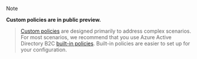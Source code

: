 > [!NOTE]
> **Custom policies are in public preview.**

> [Custom policies](..\articles\active-directory-b2c\active-directory-b2c-get-started-custom.md) are designed primarily to address complex scenarios. For most scenarios, we recommend that you use Azure Active Directory B2C [built-in policies](..\articles\active-directory-b2c\active-directory-b2c-reference-policies.md). Built-in policies are easier to set up for your configuration.

